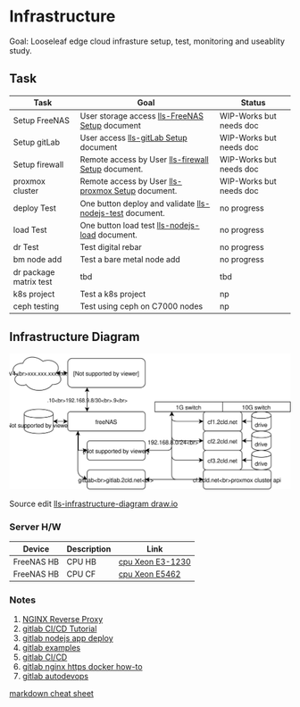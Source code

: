 # Infrastructure

Goal: Looseleaf edge cloud infrasture setup, test, monitoring and useablity study.

## Task

| Task            | Goal | Status  |
| --------------- | ------------------------------------------------------ | -------- |
| Setup FreeNAS   | User storage access [lls-FreeNAS Setup]() document | WIP-Works but needs doc |
| Setup gitLab    | User access [lls-gitLab Setup]() document  | WIP-Works but needs doc |
| Setup firewall  | Remote access by User [lls-firewall Setup]() document. | WIP-Works but needs doc |
| proxmox cluster | Remote access by User [lls-proxmox Setup]() document. | WIP-Works but needs doc |
| deploy Test     | One button deploy and validate [lls-nodejs-test]() document. | no progress |
| load Test     | One button load test [lls-nodejs-load]() document. | no progress |
| dr Test       | Test digital rebar | no progress |
| bm node add | Test a bare metal node add | no progress |
| dr package matrix test | tbd | tbd |
| k8s project | Test a k8s project | np |
| ceph testing | Test using ceph on C7000 nodes | np |

## Infrastructure Diagram

![lls-infrastructure-diagram svg](images/lls-infrastructure-diagram.svg)

Source edit [lls-infrastructure-diagram draw.io](https://www.draw.io/#Hlooseleaf%2Flls-nodejs-test%2Fmaster%2Fdocs%2Fimages%2Flls-infrastructure-diagram.drawio)

### Server H/W

| Device | Description | Link |
| ----------- | ---------------- | --------- |
| FreeNAS HB  | CPU HB           | [cpu Xeon E3-1230](https://ark.intel.com/content/www/us/en/ark/products/97474/intel-xeon-processor-e3-1230-v6-8m-cache-3-50-ghz.html) |
| FreeNAS HB  | CPU CF           | [cpu Xeon E5462](https://ark.intel.com/content/www/us/en/ark/products/33084/intel-xeon-processor-e5462-12m-cache-2-80-ghz-1600-mhz-fsb.html) |

### Notes

1. [NGINX Reverse Proxy](https://www.nginx.com/resources/glossary/reverse-proxy-server/)
2. [gitlab CI/CD Tutorial](https://medium.com/devopslinks/beginner-friendly-introduction-to-gitlab-ci-cd-1c80ee5ba0ae)
3. [gitlab nodejs app deploy](https://medium.com/@seulkiro/deploy-node-js-app-with-gitlab-ci-cd-214d12bfeeb5)
4. [gitlab examples](https://gitlab.com/gitlab-examples)
5. [gitlab CI/CD](https://about.gitlab.com/2016/03/01/gitlab-runner-with-docker/)
6. [gitlab nginx https docker how-to](https://www.digitalocean.com/community/tutorials/how-to-secure-a-containerized-node-js-application-with-nginx-let-s-encrypt-and-docker-compose)
7. [gitlab autodevops](https://docs.gitlab.com/ee/topics/autodevops/#auto-monitoring)

[markdown cheat sheet](http://blog.christrees.com/wip/markdowntest.html)
